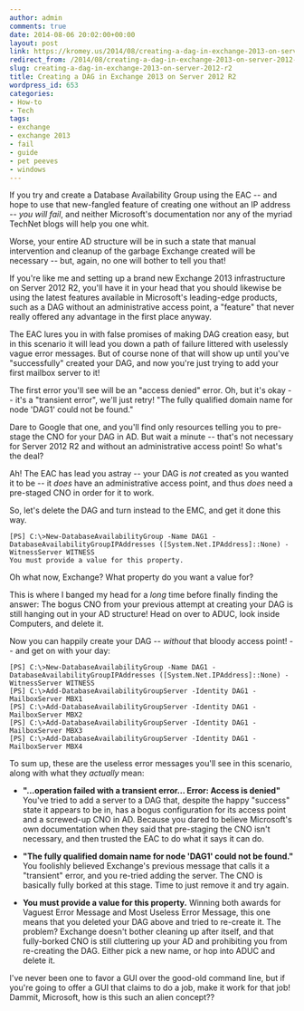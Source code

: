 ```yaml
---
author: admin
comments: true
date: 2014-08-06 20:02:00+00:00
layout: post
link: https://kromey.us/2014/08/creating-a-dag-in-exchange-2013-on-server-2012-r2-653.html
redirect_from: /2014/08/creating-a-dag-in-exchange-2013-on-server-2012-r2-653.html
slug: creating-a-dag-in-exchange-2013-on-server-2012-r2
title: Creating a DAG in Exchange 2013 on Server 2012 R2
wordpress_id: 653
categories:
- How-to
- Tech
tags:
- exchange
- exchange 2013
- fail
- guide
- pet peeves
- windows
---
```


If you try and create a Database Availability Group using the EAC -- and hope to use that new-fangled feature of creating one without an IP address -- _you will fail_, and neither Microsoft's documentation nor any of the myriad TechNet blogs will help you one whit.

Worse, your entire AD structure will be in such a state that manual intervention and cleanup of the garbage Exchange created will be necessary -- but, again, no one will bother to tell you that!

If you're like me and setting up a brand new Exchange 2013 infrastructure on Server 2012 R2, you'll have it in your head that you should likewise be using the latest features available in Microsoft's leading-edge products, such as a DAG without an administrative access point, a "feature" that never really offered any advantage in the first place anyway.

The EAC lures you in with false promises of making DAG creation easy, but in this scenario it will lead you down a path of failure littered with uselessly vague error messages. But of course none of that will show up until you've "successfully" created your DAG, and now you're just trying to add your first mailbox server to it!

The first error you'll see will be an "access denied" error. Oh, but it's okay -- it's a "transient error", we'll just retry! "The fully qualified domain name for node 'DAG1' could not be found."

Dare to Google that one, and you'll find only resources telling you to pre-stage the CNO for your DAG in AD. But wait a minute -- that's not necessary for Server 2012 R2 and without an administrative access point! So what's the deal?

Ah! The EAC has lead you astray -- your DAG is _not_ created as you wanted it to be -- it _does_ have an administrative access point, and thus _does_ need a pre-staged CNO in order for it to work.

So, let's delete the DAG and turn instead to the EMC, and get it done this way.

    
    
    [PS] C:\>New-DatabaseAvailabilityGroup -Name DAG1 -DatabaseAvailabilityGroupIPAddresses ([System.Net.IPAddress]::None) -WitnessServer WITNESS
    You must provide a value for this property.
    



Oh what now, Exchange? What property do you want a value for?

This is where I banged my head for a _long_ time before finally finding the answer: The bogus CNO from your previous attempt at creating your DAG is still hanging out in your AD structure! Head on over to ADUC, look inside Computers, and delete it.

Now you can happily create your DAG -- _without_ that bloody access point! -- and get on with your day:

    
    
    [PS] C:\>New-DatabaseAvailabilityGroup -Name DAG1 -DatabaseAvailabilityGroupIPAddresses ([System.Net.IPAddress]::None) -WitnessServer WITNESS
    [PS] C:\>Add-DatabaseAvailabilityGroupServer -Identity DAG1 -MailboxServer MBX1
    [PS] C:\>Add-DatabaseAvailabilityGroupServer -Identity DAG1 -MailboxServer MBX2
    [PS] C:\>Add-DatabaseAvailabilityGroupServer -Identity DAG1 -MailboxServer MBX3
    [PS] C:\>Add-DatabaseAvailabilityGroupServer -Identity DAG1 -MailboxServer MBX4
    



To sum up, these are the useless error messages you'll see in this scenario, along with what they _actually_ mean:



	
  * **"...operation failed with a transient error... Error: Access is denied"** You've tried to add a server to a DAG that, despite the happy "success" state it appears to be in, has a bogus configuration for its access point and a screwed-up CNO in AD. Because you dared to believe Microsoft's own documentation when they said that pre-staging the CNO isn't necessary, and then trusted the EAC to do what it says it can do.

	
  * **"The fully qualified domain name for node 'DAG1' could not be found."** You foolishly believed Exchange's previous message that calls it a "transient" error, and you re-tried adding the server. The CNO is basically fully borked at this stage. Time to just remove it and try again.

	
  * **You must provide a value for this property.** Winning both awards for Vaguest Error Message and Most Useless Error Message, this one means that you deleted your DAG above and tried to re-create it. The problem? Exchange doesn't bother cleaning up after itself, and that fully-borked CNO is still cluttering up your AD and prohibiting you from re-creating the DAG. Either pick a new name, or hop into ADUC and delete it.



I've never been one to favor a GUI over the good-old command line, but if you're going to offer a GUI that claims to do a job, make it work for that job! Dammit, Microsoft, how is this such an alien concept??

